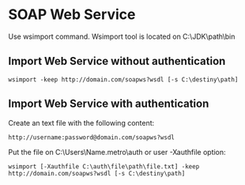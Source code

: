 # SOAP Web Service

Use wsimport command. Wsimport tool is located on C:\JDK\path\bin

## Import Web Service without authentication

~~~
wsimport -keep http://domain.com/soapws?wsdl [-s C:\destiny\path]
~~~

## Import Web Service with authentication

Create an text file with the following content:

~~~
http://username:password@domain.com/soapws?wsdl
~~~

Put the file on C:\Users\Name\.metro\auth or user -Xauthfile option:

~~~
wsimport [-Xauthfile C:\auth\file\path\file.txt] -keep http://domain.com/soapws?wsdl [-s C:\destiny\path]
~~~
